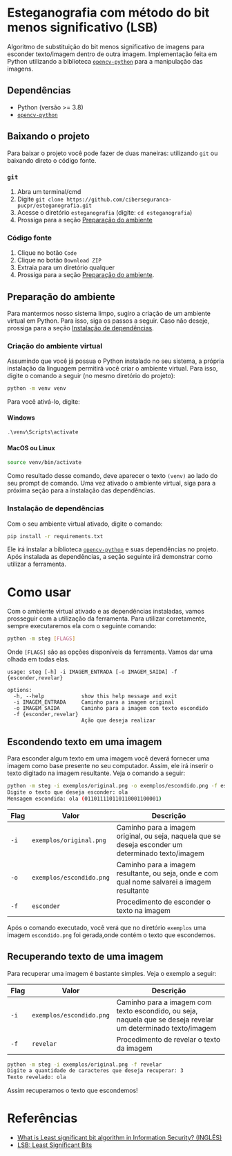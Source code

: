 # Esteganografia com método do bit menos significativo (LSB)
Algoritmo de substituição do bit menos significativo de imagens para esconder texto/imagem dentro de outra imagem. Implementação feita em Python utilizando a biblioteca [```opencv-python```](https://github.com/opencv/opencv-python) para a manipulação das imagens.

## Dependências
- Python (versão >= 3.8)
- [```opencv-python```](https://github.com/opencv/opencv-python)

## Baixando o projeto
Para baixar o projeto você pode fazer de duas maneiras: utilizando ```git``` ou baixando direto o código fonte.

### ```git```
1. Abra um terminal/cmd
2. Digite ```git clone https://github.com/ciberseguranca-pucpr/esteganografia.git```
3. Acesse o diretório ```esteganografia``` (digite: ```cd esteganografia```)
4. Prossiga para a seção [Preparação do ambiente](#preparação-do-ambiente)

### Código fonte
1. Clique no botão ```Code```
2. Clique no botão ```Download ZIP```
3. Extraia para um diretório qualquer
4. Prossiga para a seção [Preparação do ambiente](#preparação-do-ambiente).

## Preparação do ambiente
Para mantermos nosso sistema limpo, sugiro a criação de um ambiente virtual em Python. Para isso, siga os passos a seguir. Caso não deseje, prossiga para a seção [Instalação de dependências](#instalação-de-dependências).

### Criação do ambiente virtual
Assumindo que você já possua o Python instalado no seu sistema, a própria instalação da linguagem permitirá você criar o ambiente virtual. Para isso, digite o comando a seguir (no mesmo diretório do projeto):
```sh
python -m venv venv
```

Para você ativá-lo, digite: 

#### Windows
```powershell
.\venv\Scripts\activate
```

#### MacOS ou Linux
```sh
source venv/bin/activate
```

Como resultado desse comando, deve aparecer o texto ```(venv)``` ao lado do seu prompt de comando. Uma vez ativado o ambiente virtual, siga para a próxima seção para a instalação das dependências.

### Instalação de dependências
Com o seu ambiente virtual ativado, digite o comando:
```sh
pip install -r requirements.txt
```

Ele irá instalar a biblioteca [```opencv-python```](https://github.com/opencv/opencv-python) e suas dependências no projeto. Após instalada as dependências, a seção seguinte irá demonstrar como utilizar a ferramenta.

# Como usar
Com o ambiente virtual ativado e as dependências instaladas, vamos prosseguir com a utilização da ferramenta. Para utilizar corretamente, sempre executaremos ela com o seguinte comando:

```sh
python -m steg [FLAGS]
```

Onde ```[FLAGS]``` são as opções disponíveis da ferramenta. Vamos dar uma olhada em todas elas.

```text
usage: steg [-h] -i IMAGEM_ENTRADA [-o IMAGEM_SAIDA] -f {esconder,revelar}

options:
  -h, --help            show this help message and exit
  -i IMAGEM_ENTRADA     Caminho para a imagem original
  -o IMAGEM_SAIDA       Caminho para a imagem com texto escondido
  -f {esconder,revelar}
                        Ação que deseja realizar
```

## Escondendo texto em uma imagem
Para esconder algum texto em uma imagem você deverá fornecer uma imagem como base presente no seu computador. Assim, ele irá inserir o texto digitado na imagem resultante. Veja o comando a seguir:

```sh
python -m steg -i exemplos/original.png -o exemplos/escondido.png -f esconder
Digite o texto que deseja esconder: ola
Mensagem escondida: ola (011011110110110001100001)
```

| Flag | Valor                  | Descrição                                                                                           |
|------|------------------------|-----------------------------------------------------------------------------------------------------|
| ```-i```   | ```exemplos/original.png```  | Caminho para a imagem original, ou seja, naquela que se deseja esconder um determinado texto/imagem |
| ```-o```   | ```exemplos/escondido.png```| Caminho para a imagem resultante, ou seja, onde e com qual nome salvarei a imagem resultante        |
| ```-f```   | ```esconder```               | Procedimento de esconder o texto na imagem                                                          |

Após o comando executado, você verá que no diretório ```exemplos``` uma imagem ```escondido.png``` foi gerada,onde contém o texto que escondemos.

## Recuperando texto de uma imagem
Para recuperar uma imagem é bastante simples. Veja o exemplo a seguir:

| Flag | Valor                  | Descrição                                                                                           |
|------|------------------------|-----------------------------------------------------------------------------------------------------|
| ```-i```   | ```exemplos/escondido.png```  | Caminho para a imagem com texto escondido, ou seja, naquela que se deseja revelar um determinado texto/imagem |
| ```-f```   | ```revelar```               | Procedimento de revelar o texto da imagem                                                          |

```sh
python -m steg -i exemplos/original.png -f revelar
Digite a quantidade de caracteres que deseja recuperar: 3 
Texto revelado: ola
```

Assim recuperamos o texto que escondemos!

# Referências
- [What is Least significant bit algorithm in Information Security? (INGLÊS)](https://www.tutorialspoint.com/what-is-least-significant-bit-algorithm-in-information-security)
- [LSB: Least Significant Bits](https://wiki.imesec.ime.usp.br/books/ctf-starter-pack/page/lsb-least-significant-bits)